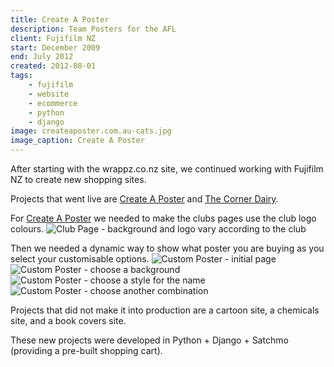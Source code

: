 ```yaml
---
title: Create A Poster
description: Team Posters for the AFL
client: Fujifilm NZ
start: December 2009
end: July 2012
created: 2012-08-01
tags:
    - fujifilm
    - website
    - ecommerce
    - python
    - django
image: createaposter.com.au-cats.jpg
image_caption: Create A Poster
---
```


After starting with the wrappz.co.nz site, we continued working with Fujifilm NZ
to create new shopping sites.
<!--more-->

Projects that went live are [Create A Poster](http://afl.createaposter.com.au)
and [The Corner Dairy](http://www.thecornerdairy.co.nz).

For [Create A Poster](http://afl.createaposter.com.au) we needed to make the clubs pages use the club logo
colours.
![Club Page - background and logo vary according to the club](/images/projects/createaposter.com.au-suns.jpg)

Then we needed a dynamic way to show what poster you are buying as you select your customisable options.
![Custom Poster - initial page](/images/projects/createaposter.com.au-bartel.jpg)
![Custom Poster - choose a background](/images/projects/createaposter.com.au-bartel-bkg.jpg)
![Custom Poster - choose a style for the name](/images/projects/createaposter.com.au-bartel-name.jpg)
![Custom Poster - choose another combination](/images/projects/createaposter.com.au-bartel-other.jpg)


Projects that did not make it into production are a cartoon site, a chemicals site, and a book covers site.

These new projects were developed in Python + Django + Satchmo (providing
a pre-built shopping cart).

